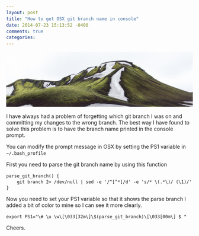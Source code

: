 ```yaml
---
layout: post
title: "How to get OSX git branch name in console"
date: 2014-07-23 15:13:52 -0400
comments: true
categories:
---
```


<img src="/images/hills.jpg" title="How to get OSX git branch name in console" class="banner-img"  />

I have always had a problem of forgetting which git branch I was on and committing my changes to the wrong branch.  The best way I have found to solve this problem is to have the branch name printed in the console prompt.

You can modify the prompt message in OSX by setting the PS1 variable in `~/.bash_profile`

First you need to parse the git branch name by using this function

```console .bash_profile
parse_git_branch() {
    git branch 2> /dev/null | sed -e '/^[^*]/d' -e 's/* \(.*\)/ (\1)/'
}
```

Now you need to set your PS1 variable so that it shows the parse branch I added a bit of color to mine so I can see it more clearly.

```console .bash_profile
export PS1="\# \u \w\[\033[32m\]\$(parse_git_branch)\[\033[00m\] $ "
```

Cheers.

